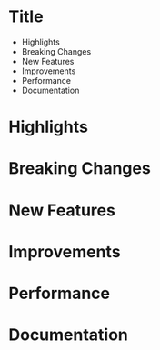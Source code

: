 # Title

* Highlights
* Breaking Changes
* New Features
* Improvements
* Performance
* Documentation

# Highlights

# Breaking Changes

# New Features

# Improvements

# Performance

# Documentation

